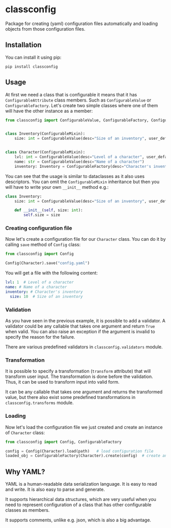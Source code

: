 # classconfig
Package for creating (yaml) configuration files automatically and loading objects from those configuration files.

## Installation
You can install it using pip:

    pip install classconfig

## Usage
At first we need a class that is configurable it means that it has `ConfigurableAttribute` class members. Such as
`ConfigurableValue` or `ConfigurableFactory`. Let's create two simple classes where one of them will have the other 
instance as a member:

```python
from classconfig import ConfigurableValue, ConfigurableFactory, ConfigurableMixin


class Inventory(ConfigurableMixin):
    size: int = ConfigurableValue(desc="Size of an inventory", user_default=10, validator=lambda x: x > 0)


class Character(ConfigurableMixin):
    lvl: int = ConfigurableValue(desc="Level of a character", user_default=1, validator=lambda x: x > 0)
    name: str = ConfigurableValue(desc="Name of a character")
    inventory: Inventory = ConfigurableFactory(desc="Character's inventory", cls_type=Inventory)

```

You can see that the usage is similar to dataclasses as it also uses descriptors. You can omit the `ConfigurableMixin`
inheritance but then you will have to write your own `__init__` method e.g.:

```python
class Inventory:
    size: int = ConfigurableValue(desc="Size of an inventory", user_default=10, validator=lambda x: x > 0)

    def __init__(self, size: int):
        self.size = size
```

### Creating configuration file
Now let's create a configuration file for our `Character` class. You can do it by calling `save` method of `Config` class:

```python
from classconfig import Config

Config(Character).save("config.yaml")
```

You will get a file with the following content:


```yaml
lvl: 1  # Level of a character
name: # Name of a character
inventory: # Character's inventory
  size: 10  # Size of an inventory
```

### Validation
As you have seen in the previous example, it is possible to add a validator. 
A validator could be any callable that takes one argument and return `True` when valid. 
You can also raise an exception if the argument is invalid to specify the reason for the failure.

There are various predefined validators in `classconfig.validators` module.

### Transformation
It is possible to specify a transformation (`transform` attribute) that will transform user input. The transformation
is done before the validation. Thus, it can be used to transform input into valid form.

It can be any callable that takes one argument and returns the transformed value, but there also exist some predefined
transformations in `classconfig.transforms` module.


### Loading
Now let's load the configuration file we just created and create an instance of `Character` class:

```python
from classconfig import Config, ConfigurableFactory

config = Config(Character).load(path)   # load configuration file
loaded_obj = ConfigurableFactory(Character).create(config)  # create an instance of Character class
```

## Why YAML?
YAML is a human-readable data serialization language. It is easy to read and write. It is also easy to parse and
generate.

It supports hierarchical data structures, which are very useful when you need to represent configuration 
of a class that has other configurable classes as members.

It supports comments, unlike e.g. json, which is also a big advantage.

